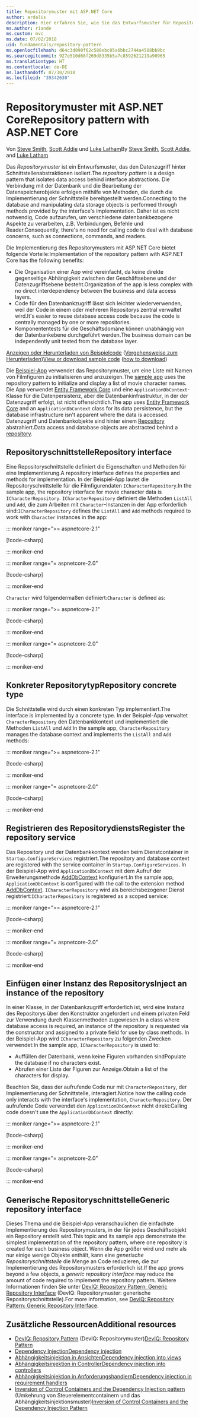 ```yaml
---
title: Repositorymuster mit ASP.NET Core
author: ardalis
description: Hier erfahren Sie, wie Sie das Entwurfsmuster für Repositorys in einer ASP.NET Core-App implementieren.
ms.author: riande
ms.custom: mvc
ms.date: 07/02/2018
uid: fundamentals/repository-pattern
ms.openlocfilehash: d64c3d090f62c580ebc05a6bbc2744a4508bb9bc
ms.sourcegitcommit: 927e510d68f269d8335b5a7c8592621219a90965
ms.translationtype: HT
ms.contentlocale: de-DE
ms.lasthandoff: 07/30/2018
ms.locfileid: "39342630"
---
```

# <a name="repository-pattern-with-aspnet-core"></a><span data-ttu-id="d6827-103">Repositorymuster mit ASP.NET Core</span><span class="sxs-lookup"><span data-stu-id="d6827-103">Repository pattern with ASP.NET Core</span></span>

<span data-ttu-id="d6827-104">Von [Steve Smith](https://ardalis.com/), [Scott Addie](https://scottaddie.com) und [Luke Latham](https://github.com/guardrex)</span><span class="sxs-lookup"><span data-stu-id="d6827-104">By [Steve Smith](https://ardalis.com/), [Scott Addie](https://scottaddie.com), and [Luke Latham](https://github.com/guardrex)</span></span>

<span data-ttu-id="d6827-105">Das *Repositorymuster* ist ein Entwurfsmuster, das den Datenzugriff hinter Schnittstellenabstraktionen isoliert.</span><span class="sxs-lookup"><span data-stu-id="d6827-105">The *repository pattern* is a design pattern that isolates data access behind interface abstractions.</span></span> <span data-ttu-id="d6827-106">Die Verbindung mit der Datenbank und die Bearbeitung der Datenspeicherobjekte erfolgen mithilfe von Methoden, die durch die Implementierung der Schnittstelle bereitgestellt werden.</span><span class="sxs-lookup"><span data-stu-id="d6827-106">Connecting to the database and manipulating data storage objects is performed through methods provided by the interface's implementation.</span></span> <span data-ttu-id="d6827-107">Daher ist es nicht notwendig, Code aufzurufen, um verschiedene datenbankbezogene Aspekte zu verarbeiten, z.B. Verbindungen, Befehle und Reader.</span><span class="sxs-lookup"><span data-stu-id="d6827-107">Consequently, there's no need for calling code to deal with database concerns, such as connections, commands, and readers.</span></span>

<span data-ttu-id="d6827-108">Die Implementierung des Repositorymusters mit ASP.NET Core bietet folgende Vorteile:</span><span class="sxs-lookup"><span data-stu-id="d6827-108">Implementation of the repository pattern with ASP.NET Core has the following benefits:</span></span>

* <span data-ttu-id="d6827-109">Die Organisation einer App wird vereinfacht, da keine direkte gegenseitige Abhängigkeit zwischen der Geschäftsebene und der Datenzugriffsebene besteht.</span><span class="sxs-lookup"><span data-stu-id="d6827-109">Organization of the app is less complex with no direct interdependency between the business and data access layers.</span></span>
* <span data-ttu-id="d6827-110">Code für den Datenbankzugriff lässt sich leichter wiederverwenden, weil der Code in einem oder mehreren Repositorys zentral verwaltet wird.</span><span class="sxs-lookup"><span data-stu-id="d6827-110">It's easier to reuse database access code because the code is centrally managed by one or more repositories.</span></span>
* <span data-ttu-id="d6827-111">Komponententests für die Geschäftsdomäne können unabhängig von der Datenbankebene durchgeführt werden.</span><span class="sxs-lookup"><span data-stu-id="d6827-111">The business domain can be independently unit tested from the database layer.</span></span>

<span data-ttu-id="d6827-112">[Anzeigen oder Herunterladen von Beispielcode](https://github.com/aspnet/Docs/tree/master/aspnetcore/fundamentals/repository-pattern/samples) ([Vorgehensweise zum Herunterladen](xref:tutorials/index#how-to-download-a-sample))</span><span class="sxs-lookup"><span data-stu-id="d6827-112">[View or download sample code](https://github.com/aspnet/Docs/tree/master/aspnetcore/fundamentals/repository-pattern/samples) ([how to download](xref:tutorials/index#how-to-download-a-sample))</span></span>

<span data-ttu-id="d6827-113">Die [Beispiel-App](https://github.com/aspnet/Docs/tree/master/aspnetcore/fundamentals/repository-pattern/samples) verwendet das Repositorymuster, um eine Liste mit Namen von Filmfiguren zu initialisieren und anzuzeigen.</span><span class="sxs-lookup"><span data-stu-id="d6827-113">The [sample app](https://github.com/aspnet/Docs/tree/master/aspnetcore/fundamentals/repository-pattern/samples) uses the repository pattern to initialize and display a list of movie character names.</span></span> <span data-ttu-id="d6827-114">Die App verwendet [Entity Framework Core](/ef/core/) und eine `ApplicationDbContext`-Klasse für die Datenpersistenz, aber die Datenbankinfrastruktur, in der der Datenzugriff erfolgt, ist nicht offensichtlich.</span><span class="sxs-lookup"><span data-stu-id="d6827-114">The app uses [Entity Framework Core](/ef/core/) and an `ApplicationDbContext` class for its data persistence, but the database infrastructure isn't apparent where the data is accessed.</span></span> <span data-ttu-id="d6827-115">Datenzugriff und Datenbankobjekte sind hinter einem [Repository](https://martinfowler.com/eaaCatalog/repository.html) abstrahiert.</span><span class="sxs-lookup"><span data-stu-id="d6827-115">Data access and database objects are abstracted behind a [repository](https://martinfowler.com/eaaCatalog/repository.html).</span></span>

## <a name="repository-interface"></a><span data-ttu-id="d6827-116">Repositoryschnittstelle</span><span class="sxs-lookup"><span data-stu-id="d6827-116">Repository interface</span></span>

<span data-ttu-id="d6827-117">Eine Repositoryschnittstelle definiert die Eigenschaften und Methoden für eine Implementierung.</span><span class="sxs-lookup"><span data-stu-id="d6827-117">A repository interface defines the properties and methods for implementation.</span></span> <span data-ttu-id="d6827-118">In der Beispiel-App lautet die Repositoryschnittstelle für die Filmfigurendaten `ICharacterRepository`.</span><span class="sxs-lookup"><span data-stu-id="d6827-118">In the sample app, the repository interface for movie character data is `ICharacterRepository`.</span></span> <span data-ttu-id="d6827-119">`ICharacterRepository` definiert die Methoden `ListAll` und `Add`, die zum Arbeiten mit `Character`-Instanzen in der App erforderlich sind:</span><span class="sxs-lookup"><span data-stu-id="d6827-119">`ICharacterRepository` defines the `ListAll` and `Add` methods required to work with `Character` instances in the app:</span></span>

::: moniker range=">= aspnetcore-2.1"

[!code-csharp[](repository-pattern/samples/2.x/RepositoryPatternSample/Interfaces/ICharacterRepository.cs?name=snippet1)]

::: moniker-end

::: moniker range="= aspnetcore-2.0"

[!code-csharp[](repository-pattern/samples/1.x/RepositoryPatternSample/Interfaces/ICharacterRepository.cs?name=snippet1)]

::: moniker-end

<span data-ttu-id="d6827-120">`Character` wird folgendermaßen definiert:</span><span class="sxs-lookup"><span data-stu-id="d6827-120">`Character` is defined as:</span></span>

::: moniker range=">= aspnetcore-2.1"

[!code-csharp[](repository-pattern/samples/2.x/RepositoryPatternSample/Models/Character.cs?name=snippet1)]

::: moniker-end

::: moniker range="= aspnetcore-2.0"

[!code-csharp[](repository-pattern/samples/1.x/RepositoryPatternSample/Models/Character.cs?name=snippet1)]

::: moniker-end

## <a name="repository-concrete-type"></a><span data-ttu-id="d6827-121">Konkreter Repositorytyp</span><span class="sxs-lookup"><span data-stu-id="d6827-121">Repository concrete type</span></span>

<span data-ttu-id="d6827-122">Die Schnittstelle wird durch einen konkreten Typ implementiert.</span><span class="sxs-lookup"><span data-stu-id="d6827-122">The interface is implemented by a concrete type.</span></span> <span data-ttu-id="d6827-123">In der Beispiel-App verwaltet `CharacterRepository` den Datenbankkontext und implementiert die Methoden `ListAll` und `Add`:</span><span class="sxs-lookup"><span data-stu-id="d6827-123">In the sample app, `CharacterRepository` manages the database context and implements the `ListAll` and `Add` methods:</span></span>

::: moniker range=">= aspnetcore-2.1"

[!code-csharp[](repository-pattern/samples/2.x/RepositoryPatternSample/Models/CharacterRepository.cs?name=snippet1)]

::: moniker-end

::: moniker range="= aspnetcore-2.0"

[!code-csharp[](repository-pattern/samples/1.x/RepositoryPatternSample/Models/CharacterRepository.cs?name=snippet1)]

::: moniker-end

## <a name="register-the-repository-service"></a><span data-ttu-id="d6827-124">Registrieren des Repositorydiensts</span><span class="sxs-lookup"><span data-stu-id="d6827-124">Register the repository service</span></span>

<span data-ttu-id="d6827-125">Das Repository und der Datenbankkontext werden beim Dienstcontainer in `Startup.ConfigureServices` registriert.</span><span class="sxs-lookup"><span data-stu-id="d6827-125">The repository and database context are registered with the service container in `Startup.ConfigureServices`.</span></span> <span data-ttu-id="d6827-126">In der Beispiel-App wird `ApplicationDbContext` mit dem Aufruf der Erweiterungsmethode [AddDbContext](/dotnet/api/microsoft.extensions.dependencyinjection.entityframeworkservicecollectionextensions.adddbcontext) konfiguriert.</span><span class="sxs-lookup"><span data-stu-id="d6827-126">In the sample app, `ApplicationDbContext` is configured with the call to the extension method [AddDbContext](/dotnet/api/microsoft.extensions.dependencyinjection.entityframeworkservicecollectionextensions.adddbcontext).</span></span> <span data-ttu-id="d6827-127">`ICharacterRepository` wird als bereichsbezogener Dienst registriert:</span><span class="sxs-lookup"><span data-stu-id="d6827-127">`ICharacterRepository` is registered as a scoped service:</span></span>

::: moniker range=">= aspnetcore-2.1"

[!code-csharp[](repository-pattern/samples/2.x/RepositoryPatternSample/Startup.cs?name=snippet1&highlight=4-6,18)]

::: moniker-end

::: moniker range="= aspnetcore-2.0"

[!code-csharp[](repository-pattern/samples/1.x/RepositoryPatternSample/Startup.cs?name=snippet1&highlight=4-6,12)]

::: moniker-end

## <a name="inject-an-instance-of-the-repository"></a><span data-ttu-id="d6827-128">Einfügen einer Instanz des Repositorys</span><span class="sxs-lookup"><span data-stu-id="d6827-128">Inject an instance of the repository</span></span>

<span data-ttu-id="d6827-129">In einer Klasse, in der Datenbankzugriff erforderlich ist, wird eine Instanz des Repositorys über den Konstruktor angefordert und einem privaten Feld zur Verwendung durch Klassenmethoden zugewiesen.</span><span class="sxs-lookup"><span data-stu-id="d6827-129">In a class where database access is required, an instance of the repository is requested via the constructor and assigned to a private field for use by class methods.</span></span> <span data-ttu-id="d6827-130">In der Beispiel-App wird `ICharacterRepository` zu folgenden Zwecken verwendet:</span><span class="sxs-lookup"><span data-stu-id="d6827-130">In the sample app, `ICharacterRepository` is used to:</span></span>

* <span data-ttu-id="d6827-131">Auffüllen der Datenbank, wenn keine Figuren vorhanden sind</span><span class="sxs-lookup"><span data-stu-id="d6827-131">Populate the database if no characters exist.</span></span>
* <span data-ttu-id="d6827-132">Abrufen einer Liste der Figuren zur Anzeige.</span><span class="sxs-lookup"><span data-stu-id="d6827-132">Obtain a list of the characters for display.</span></span>

<span data-ttu-id="d6827-133">Beachten Sie, dass der aufrufende Code nur mit `CharacterRepository`, der Implementierung der Schnittstelle, interagiert.</span><span class="sxs-lookup"><span data-stu-id="d6827-133">Notice how the calling code only interacts with the interface's implementation, `CharacterRepository`.</span></span> <span data-ttu-id="d6827-134">Der aufrufende Code verwendet den `ApplicationDbContext` nicht direkt:</span><span class="sxs-lookup"><span data-stu-id="d6827-134">Calling code doesn't use the `ApplicationDbContext` directly:</span></span>

::: moniker range=">= aspnetcore-2.1"

[!code-csharp[](repository-pattern/samples/2.x/RepositoryPatternSample/Pages/Index.cshtml.cs?name=snippet1)]

::: moniker-end

::: moniker range="= aspnetcore-2.0"

[!code-csharp[](repository-pattern/samples/1.x/RepositoryPatternSample/Controllers/HomeController.cs?name=snippet1)]

::: moniker-end

## <a name="generic-repository-interface"></a><span data-ttu-id="d6827-135">Generische Repositoryschnittstelle</span><span class="sxs-lookup"><span data-stu-id="d6827-135">Generic repository interface</span></span>

<span data-ttu-id="d6827-136">Dieses Thema und die Beispiel-App veranschaulichen die einfachste Implementierung des Repositorymusters, in der für jedes Geschäftsobjekt ein Repository erstellt wird.</span><span class="sxs-lookup"><span data-stu-id="d6827-136">This topic and its sample app demonstrate the simplest implementation of the repository pattern, where one repository is created for each business object.</span></span> <span data-ttu-id="d6827-137">Wenn die App größer wird und mehr als nur einige wenige Objekte enthält, kann eine *generische Repositoryschnittstelle* die Menge an Code reduzieren, die zur Implementierung des Repositorymusters erforderlich ist.</span><span class="sxs-lookup"><span data-stu-id="d6827-137">If the app grows beyond a few objects, a *generic repository interface* may reduce the amount of code required to implement the repository pattern.</span></span> <span data-ttu-id="d6827-138">Weitere Informationen finden Sie unter [DevIQ: Repository Pattern: Generic Repository Interface](http://deviq.com/repository-pattern/) (DevIQ: Repositorymuster: generische Repositoryschnittstelle).</span><span class="sxs-lookup"><span data-stu-id="d6827-138">For more information, see [DevIQ: Repository Pattern: Generic Repository Interface](http://deviq.com/repository-pattern/).</span></span>

## <a name="additional-resources"></a><span data-ttu-id="d6827-139">Zusätzliche Ressourcen</span><span class="sxs-lookup"><span data-stu-id="d6827-139">Additional resources</span></span>

* <span data-ttu-id="d6827-140">[DevIQ: Repository Pattern](https://deviq.com/repository-pattern/) (DevIQ: Repositorymuster)</span><span class="sxs-lookup"><span data-stu-id="d6827-140">[DevIQ: Repository Pattern](https://deviq.com/repository-pattern/)</span></span>
* [<span data-ttu-id="d6827-141">Dependency Injection</span><span class="sxs-lookup"><span data-stu-id="d6827-141">Dependency injection</span></span>](xref:fundamentals/dependency-injection)
* [<span data-ttu-id="d6827-142">Abhängigkeitsinjektion in Ansichten</span><span class="sxs-lookup"><span data-stu-id="d6827-142">Dependency injection into views</span></span>](xref:mvc/views/dependency-injection)
* [<span data-ttu-id="d6827-143">Abhängigkeitsinjektion in Controller</span><span class="sxs-lookup"><span data-stu-id="d6827-143">Dependency injection into controllers</span></span>](xref:mvc/controllers/dependency-injection)
* [<span data-ttu-id="d6827-144">Abhängigkeitsinjektion in Anforderungshandlern</span><span class="sxs-lookup"><span data-stu-id="d6827-144">Dependency injection in requirement handlers</span></span>](xref:security/authorization/dependencyinjection)
* <span data-ttu-id="d6827-145">[Inversion of Control Containers and the Dependency Injection pattern](https://www.martinfowler.com/articles/injection.html) (Umkehrung von Steuerelementcontainern und das Abhängigkeitsinjektionsmuster)</span><span class="sxs-lookup"><span data-stu-id="d6827-145">[Inversion of Control Containers and the Dependency Injection Pattern](https://www.martinfowler.com/articles/injection.html)</span></span>
